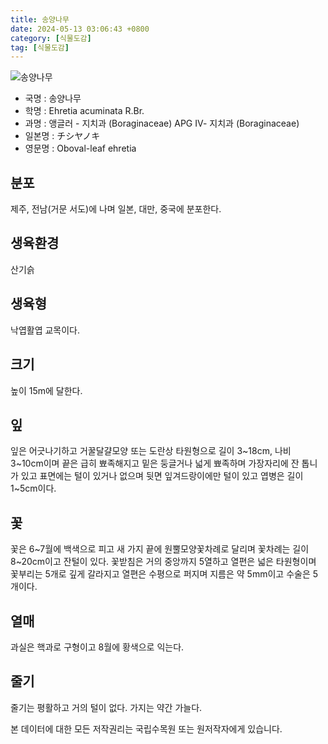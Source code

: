 ```yaml
---
title: 송양나무
date: 2024-05-13 03:06:43 +0800
category: [식물도감]
tag: [식물도감]
---
```




![송양나무](/fileUpload/plants/basic/Boraginaceae/Ehretia/7752/7752_3_th2.JPG)
- 국명 : 송양나무
- 학명 : Ehretia acuminata R.Br.
- 과명 : 앵글러 - 지치과 (Boraginaceae) APG Ⅳ- 지치과 (Boraginaceae)
- 일본명 : チシヤノキ
- 영문명 : Oboval-leaf ehretia


## 분포
제주, 전남(거문 서도)에 나며 일본, 대만, 중국에 분포한다.
## 생육환경
산기슭
## 생육형
낙엽활엽 교목이다.
## 크기
높이 15m에 달한다.
## 잎
잎은 어긋나기하고 거꿀달걀모양 또는 도란상 타원형으로 길이 3~18cm, 나비 3~10cm이며 끝은 급히 뾰족해지고 밑은 둥글거나 넓게 뾰족하며 가장자리에 잔 톱니가 있고 표면에는 털이 있거나 없으며 뒷면 잎겨드랑이에만 털이 있고 엽병은 길이 1~5cm이다.
## 꽃
꽃은 6~7월에 백색으로 피고 새 가지 끝에 원뿔모양꽃차례로 달리며 꽃차례는 길이 8~20cm이고 잔털이 있다. 꽃받침은 거의 중앙까지 5열하고 열편은 넓은 타원형이며 꽃부리는 5개로 깊게 갈라지고 열편은 수평으로 퍼지며 지름은 약 5mm이고 수술은 5개이다.
## 열매
과실은 핵과로 구형이고 8월에 황색으로 익는다.
## 줄기
줄기는 평활하고 거의 털이 없다. 가지는 약간 가늘다. 






본 데이터에 대한 모든 저작권리는 국립수목원 또는 원저작자에게 있습니다.
